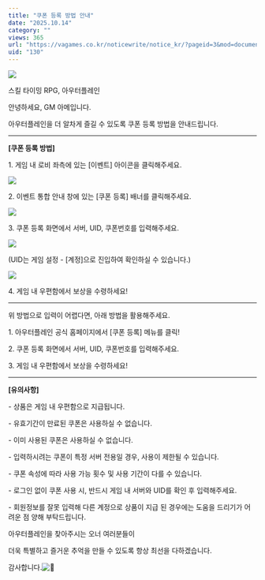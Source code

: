 ```yaml
---
title: "쿠폰 등록 방법 안내"
date: "2025.10.14"
category: ""
views: 365
url: "https://vagames.co.kr/noticewrite/notice_kr/?pageid=3&mod=document&uid=130"
uid: "130"
---
```


![](/images/news/live/kr/130-e68e3b58.png)  

  

스킬 타이밍 RPG, 아우터플레인

안녕하세요, GM 아메입니다.

  

아우터플레인을 더 알차게 즐길 수 있도록 쿠폰 등록 방법을 안내드립니다.

  

  

* * *

  

  

**\[쿠폰 등록 방법\]**

  

1️. 게임 내 로비 좌측에 있는 \[이벤트\] 아이콘을 클릭해주세요.

  

![](/images/news/live/kr/130-f50ed33a.png)  

  

  

  

2\. 이벤트 통합 안내 창에 있는 \[쿠폰 등록\] 배너를 클릭해주세요.

  

![](/images/news/live/kr/130-b08ae37c.png)  

  

  

  

3\. 쿠폰 등록 화면에서 서버, UID, 쿠폰번호를 입력해주세요.

  

![](/images/news/live/kr/130-19a1b04c.png)  

  

  

(UID는 게임 설정 - \[계정\]으로 진입하여 확인하실 수 있습니다.)

  

![](/images/news/live/kr/130-b0e272e4.png)

  

  

  

4\. 게임 내 우편함에서 보상을 수령하세요!

  

  

* * *

  

  

  

위 방법으로 입력이 어렵다면, 아래 방법을 활용해주세요.

  

1\. 아우터플레인 공식 홈페이지에서 \[쿠폰 등록\] 메뉴를 클릭!

  

2\. 쿠폰 등록 화면에서 서버, UID, 쿠폰번호를 입력해주세요.

  

3\. 게임 내 우편함에서 보상을 수령하세요!

  

  

* * *

  

  

**\[유의사항\]**

\- 상품은 게임 내 우편함으로 지급됩니다.

\- 유효기간이 만료된 쿠폰은 사용하실 수 없습니다.

\- 이미 사용된 쿠폰은 사용하실 수 없습니다.

\- 입력하시려는 쿠폰이 특정 서버 전용일 경우, 사용이 제한될 수 있습니다.

\- 쿠폰 속성에 따라 사용 가능 횟수 및 사용 기간이 다를 수 있습니다.

\- 로그인 없이 쿠폰 사용 시, 반드시 게임 내 서버와 UID를 확인 후 입력해주세요.

\- 회원정보를 잘못 입력해 다른 계정으로 상품이 지급 된 경우에는 도움을 드리기가 어려운 점 양해 부탁드립니다.

  

  

  

  

  

  

아우터플레인을 찾아주시는 오너 여러분들이

더욱 특별하고 즐거운 추억을 만들 수 있도록 항상 최선을 다하겠습니다.

감사합니다.![💖](/images/news/live/kr/130-47b68f24.svg)
